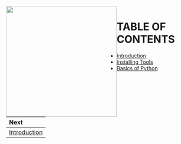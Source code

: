 
<img src='../images/dark_art_logo.600px.png' width='300' style="float:left">

# TABLE OF CONTENTS

* [Introduction](01_intro.ipynb)
* [Installing Tools](02_install.ipynb)
* [Basics of Python](03_basics.ipynb)

| Next |
|:-----|
|[Introduction](01_intro.ipynb)|
